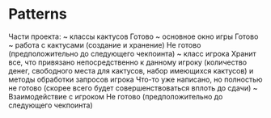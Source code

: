 # Patterns

Части проекта:
~ классы кактусов 
Готово
~ основное окно игры
Готово
~ работа с кактусами (создание и хранение)
Не готово (предположительно до следующего чекпоинта)
~ класс игрока
Хранит все, что привязано непосредственно к данному игроку (количество денег, свободного места для кактусов, набор имеющихся кактусов) и методы обработки запросов игрока
Что-то уже написано, но полностью не готово (скорее всего будет совершенствоваться вплоть до сдачи)
~ Взаимодействие с игроком 
Не готово (предположительно до следующего чекпоинта)

